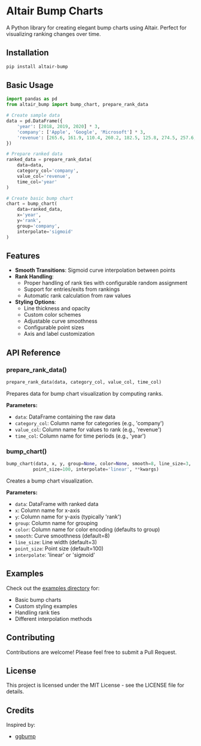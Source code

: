 # Altair Bump Charts

A Python library for creating elegant bump charts using Altair. Perfect for visualizing ranking changes over time.

## Installation

```bash
pip install altair-bump
```

## Basic Usage

```python
import pandas as pd
from altair_bump import bump_chart, prepare_rank_data

# Create sample data
data = pd.DataFrame({
    'year': [2018, 2019, 2020] * 3,
    'company': ['Apple', 'Google', 'Microsoft'] * 3,
    'revenue': [265.6, 161.9, 110.4, 260.2, 182.5, 125.8, 274.5, 257.6, 143.0]
})

# Prepare ranked data
ranked_data = prepare_rank_data(
    data=data,
    category_col='company',
    value_col='revenue',
    time_col='year'
)

# Create basic bump chart
chart = bump_chart(
    data=ranked_data,
    x='year',
    y='rank',
    group='company',
    interpolate='sigmoid'
)
```

## Features

- **Smooth Transitions**: Sigmoid curve interpolation between points
- **Rank Handling**: 
  - Proper handling of rank ties with configurable random assignment
  - Support for entries/exits from rankings
  - Automatic rank calculation from raw values
- **Styling Options**:
  - Line thickness and opacity
  - Custom color schemes
  - Adjustable curve smoothness
  - Configurable point sizes
  - Axis and label customization

## API Reference

### prepare_rank_data()
```python
prepare_rank_data(data, category_col, value_col, time_col)
```
Prepares data for bump chart visualization by computing ranks.

**Parameters:**
- `data`: DataFrame containing the raw data
- `category_col`: Column name for categories (e.g., 'company')
- `value_col`: Column name for values to rank (e.g., 'revenue')
- `time_col`: Column name for time periods (e.g., 'year')

### bump_chart()
```python
bump_chart(data, x, y, group=None, color=None, smooth=8, line_size=3,
          point_size=100, interpolate='linear', **kwargs)
```
Creates a bump chart visualization.

**Parameters:**
- `data`: DataFrame with ranked data
- `x`: Column name for x-axis
- `y`: Column name for y-axis (typically 'rank')
- `group`: Column name for grouping
- `color`: Column name for color encoding (defaults to group)
- `smooth`: Curve smoothness (default=8)
- `line_size`: Line width (default=3)
- `point_size`: Point size (default=100)
- `interpolate`: 'linear' or 'sigmoid'

## Examples

Check out the [examples directory](docs/examples/) for:
- Basic bump charts
- Custom styling examples
- Handling rank ties
- Different interpolation methods

## Contributing

Contributions are welcome! Please feel free to submit a Pull Request.

## License

This project is licensed under the MIT License - see the LICENSE file for details.

## Credits

Inspired by:
- [ggbump](https://github.com/davidsjoberg/ggbump)